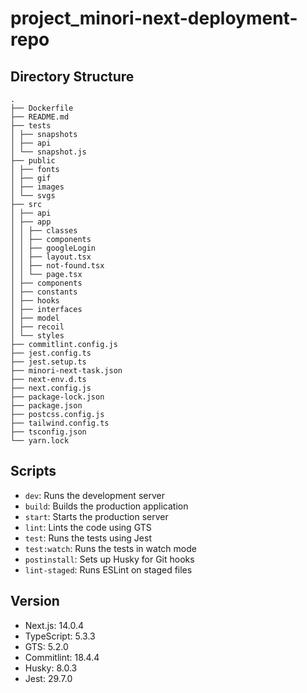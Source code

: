 # project_minori-next-deployment-repo

## Directory Structure
```
.
├── Dockerfile
├── README.md
├── tests
│ ├── snapshots
│ ├── api
│ └── snapshot.js
├── public
│ ├── fonts
│ ├── gif
│ ├── images
│ └── svgs
├── src
│ ├── api
│ ├── app
│ │ ├── classes
│ │ ├── components
│ │ ├── googleLogin
│ │ ├── layout.tsx
│ │ ├── not-found.tsx
│ │ └── page.tsx
│ ├── components
│ ├── constants
│ ├── hooks
│ ├── interfaces
│ ├── model
│ ├── recoil
│ └── styles
├── commitlint.config.js
├── jest.config.ts
├── jest.setup.ts
├── minori-next-task.json
├── next-env.d.ts
├── next.config.js
├── package-lock.json
├── package.json
├── postcss.config.js
├── tailwind.config.ts
├── tsconfig.json
└── yarn.lock
```

## Scripts
- `dev`: Runs the development server
- `build`: Builds the production application
- `start`: Starts the production server
- `lint`: Lints the code using GTS
- `test`: Runs the tests using Jest
- `test:watch`: Runs the tests in watch mode
- `postinstall`: Sets up Husky for Git hooks
- `lint-staged`: Runs ESLint on staged files

## Version
- Next.js: 14.0.4
- TypeScript: 5.3.3
- GTS: 5.2.0
- Commitlint: 18.4.4
- Husky: 8.0.3
- Jest: 29.7.0
